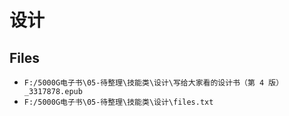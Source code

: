 # 设计

## Files

- `F:/5000G电子书\05-待整理\技能类\设计\写给大家看的设计书（第 4 版）_3317878.epub`
- `F:/5000G电子书\05-待整理\技能类\设计\files.txt`
